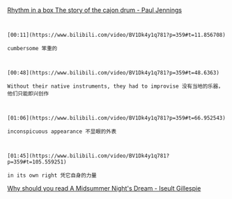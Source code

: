 [Rhythm in a box The story of the cajon drum - Paul Jennings](https://www.bilibili.com/video/BV1Dk4y1q781?p=359)

```ad-note


[00:11](https://www.bilibili.com/video/BV1Dk4y1q781?p=359#t=11.856708)

cumbersome 笨重的

```

```ad-note


[00:48](https://www.bilibili.com/video/BV1Dk4y1q781?p=359#t=48.6363)

Without their native instruments, they had to improvise 没有当地的乐器，他们只能即兴创作

```

```ad-note


[01:06](https://www.bilibili.com/video/BV1Dk4y1q781?p=359#t=66.952543)

inconspicuous appearance 不显眼的外表

```

```ad-note


[01:45](https://www.bilibili.com/video/BV1Dk4y1q781?p=359#t=105.559251)

in its own right 凭它自身的力量

```

[Why should you read A Midsummer Night's Dream - Iseult Gillespie](https://www.bilibili.com/video/BV1Dk4y1q781?p=360)